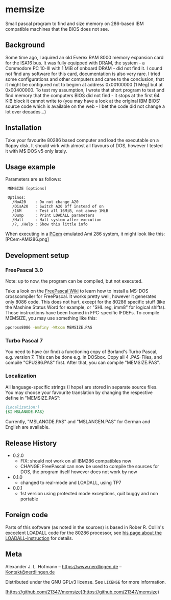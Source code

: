 # memsize
Small pascal program to find and size memory on 286-based IBM compatible machines that the BIOS does not see.

## Background

Some time ago, I aquired an old Everex RAM 8000 memory expansion card for the ISA16 bus. It was fully equipped with DRAM, the system - a Commodore PC 10-III with 1 MiB of onboard DRAM - did not find it. I cound not find any software for this card, documentation is also very rare. I tried some configurations and other computers and came to the conclusion, that it might be configured not to beginn at address 0x00100000 (1 Meg) but at 0x00400000. To test my assumption, I wrote that short program to test and find memory that the computers BIOS did not find - it stops at the first 64 KiB block it cannot write to (you may have a look at the original IBM BIOS' source code which is available on the web - I bet the code did not change a lot over decades...)

## Installation

Take your favourite 80286 based computer and load the executable on a floppy disk. It should wirk with almost all flavours of DOS, however I tested it with M$ DOS v5 only lately.

## Usage example

Parameters are as follows:

```
 MEMSIZE [options]

 Optinos:
   /NoA20    : Do not change A20
   /DisA20   : Switch A20 off instead of on
   /16M      : Test all 16MiB, not above 1MiB
   /Dump     : Print LOADALL parameters
   /Halt     : Halt system after execution
   /?, /Help : Show this little info
```

When executing in a [PCem](https://pcem-emulator.co.uk/) emulated Ami 286 system, it might look like this: [PCem-AMI286.png]

## Development setup

### FreePascal 3.0
Note: up to now, the program can be compiled, but not executed.

Take a look on the [FreePascal Wiki](http://wiki.freepascal.org/DOS) to learn how to install a MS-DOS crosscompiler for FreePascal. It works pretty well, however it generates only 8086 code. This does not hurt, except for the 80286 specific stuff (like the Mashine Status Word for example, or "SHL reg, imm8" for logical shifts). Those instructions have been framed in FPC-specific IFDEFs. To compile MEMSIZE, you may use something like this:

```sh
ppcross8086 -WmTiny -Wtcom MEMSIZE.PAS
```

### Turbo Pascal 7
You need to have (or find) a functioning copy of Borland's Turbo Pascal, e.g. version 7. This can be done e.g. in DOSbox. Copy all 4 .PAS-Files, and compile "CPU286.PAS" first. After that, you can compile "MEMSIZE.PAS".


### Localization
All language-specific strings (I hope) are stored in separate source files. You may choose your favourite translation by changing the respective define in "MEMSIZE.PAS":

```pascal
{Localization:}
{$I MSLANGDE.PAS}
```

Currently, "MSLANGDE.PAS" and "MSLANGEN.PAS" for German and English are available.

## Release History

* 0.2.0
    * FIX: should not work on all IBM286 compatibles now
    * CHANGE: FreePascal can now be used to compile the sources for DOS, the program itself however does not work by now
* 0.1.0
    * changed to real-mode and LOADALL, using TP7
* 0.0.1
    * 1st version using protected mode exceptions, quit buggy and non portable

## Foreign code

Parts of this software (as noted in the sources) is based in Rober R. Collin's exccelent LOADALL code for the 80286 processor, see [his page about the LOADALL-instruction](http://www.rcollins.org/articles/loadall/tspec_a3_doc.html) for details.

## Meta

Alexander J. L. Hofmann – https://www.nerdlingen.de – Kontakt@nerdlingen.de

Distributed under the GNU GPLv3 license. See ``LICENSE`` for more information.

[https://github.com/21347/memsize](https://github.com/21347/memsize)

